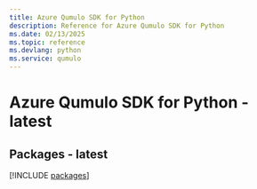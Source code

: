 ```yaml
---
title: Azure Qumulo SDK for Python
description: Reference for Azure Qumulo SDK for Python
ms.date: 02/13/2025
ms.topic: reference
ms.devlang: python
ms.service: qumulo
---
```

# Azure Qumulo SDK for Python - latest
## Packages - latest
[!INCLUDE [packages](qumulo-index.md)]